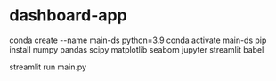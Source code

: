 # dashboard-app

conda create --name main-ds python=3.9
conda activate main-ds
pip install numpy pandas scipy matplotlib seaborn jupyter streamlit babel

streamlit run main.py
